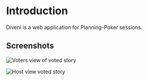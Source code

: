 # Introduction

Diveni is a web application for Planning-Poker sessions.

## Screenshots

![Voters view of voted story](/img/userEstimationVoted.JPG)

![Host view voted story](/img/hostEstimationFinished.JPG)

